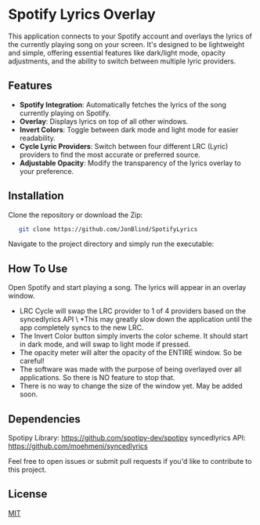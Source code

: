 # Spotify Lyrics Overlay

This application connects to your Spotify account and overlays the lyrics of the currently playing song on your screen. It's designed to be lightweight and simple, offering essential features like dark/light mode, opacity adjustments, and the ability to switch between multiple lyric providers.

## Features

- **Spotify Integration**: Automatically fetches the lyrics of the song currently playing on Spotify.
- **Overlay**: Displays lyrics on top of all other windows.
- **Invert Colors**: Toggle between dark mode and light mode for easier readability.
- **Cycle Lyric Providers**: Switch between four different LRC (Lyric) providers to find the most accurate or preferred source.
- **Adjustable Opacity**: Modify the transparency of the lyrics overlay to your preference.

## Installation

Clone the repository or download the Zip:

```bash
   git clone https://github.com/JonBlind/SpotifyLyrics
```

Navigate to the project directory and simply run the executable:

## How To Use
Open Spotify and start playing a song. The lyrics will appear in an overlay window.

- LRC Cycle will swap the LRC provider to 1 of 4 providers based on the syncedlyrics API \ *This may greatly slow down the application until the app completely syncs to the new LRC.
- The Invert Color button simply inverts the color scheme. It should start in dark mode, and will swap to light mode if pressed.
- The opacity meter will alter the opacity of the ENTIRE window. So be careful!
- The software was made with the purpose of being overlayed over all applications. So there is NO feature to stop that.
- There is no way to change the size of the window yet. May be added soon.

## Dependencies
Spotipy Library: https://github.com/spotipy-dev/spotipy
syncedlyrics API: https://github.com/moehmeni/syncedlyrics


Feel free to open issues or submit pull requests if you'd like to contribute to this project.


## License

[MIT](https://choosealicense.com/licenses/mit/)


